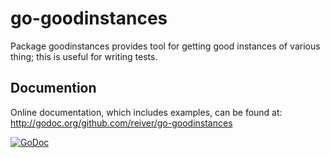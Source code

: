 # go-goodinstances

Package goodinstances provides tool for getting good instances of various thing; this is useful for writing tests.


## Documention

Online documentation, which includes examples, can be found at: http://godoc.org/github.com/reiver/go-goodinstances

[![GoDoc](https://godoc.org/github.com/reiver/go-goodinstances?status.svg)](https://godoc.org/github.com/reiver/go-goodinstances)
